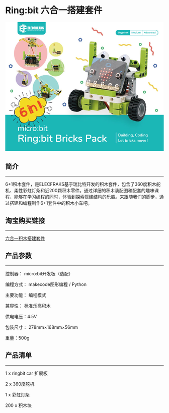 # Ring:bit 六合一搭建套件

![](./images/ringbit_bricks_pack_01.jpg)

## 简介
---

6+1积木套件，是ELECFRAKS基于瑞比特开发的积木套件，包含了360度积木舵机、柔性彩虹灯条和近200颗积木零件。通过详细的积木装配图和配套的趣味课程，能够在学习编程的同时，体验到探索搭建结构的乐趣。来跟随我们的脚步，通过搭建和编程制作6+1套件中的积木小车吧。

## 淘宝购买链接
---

[六合一积木搭建套件](https://item.taobao.com/item.htm?ft=t&id=619734013239)

## 产品参数
---
控制器： micro:bit开发板（选配） 

编程方式： makecode图形编程 / Python 

主要功能： 编程模式 

兼容性： 标准乐高积木

供电电压：4.5V

包装尺寸： 278mm×168mm×56mm

重量：500g

## 产品清单
---
1 x ringbit car 扩展板

2 x 360度舵机

1 x 彩虹灯条

200 x 积木块
